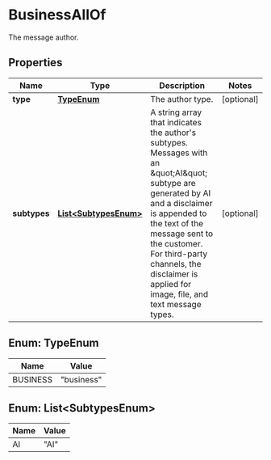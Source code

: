 

# BusinessAllOf

The message author.
## Properties

Name | Type | Description | Notes
------------ | ------------- | ------------- | -------------
**type** | [**TypeEnum**](#TypeEnum) | The author type. |  [optional]
**subtypes** | [**List&lt;SubtypesEnum&gt;**](#List&lt;SubtypesEnum&gt;) | A string array that indicates the author&#39;s subtypes. Messages with an \&quot;AI\&quot; subtype are generated by AI  and a disclaimer is appended to the text of the message sent to the customer. For third-party channels,  the disclaimer is applied for image, file, and text message types.  |  [optional]



## Enum: TypeEnum

Name | Value
---- | -----
BUSINESS | &quot;business&quot;



## Enum: List&lt;SubtypesEnum&gt;

Name | Value
---- | -----
AI | &quot;AI&quot;



